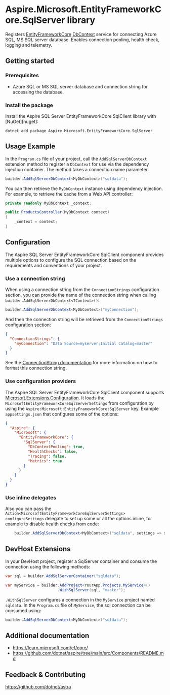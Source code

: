 # Aspire.Microsoft.EntityFrameworkCore.SqlServer library

Registers [EntityFrameworkCore](https://learn.microsoft.com/en-us/ef/core/) [DbContext](https://learn.microsoft.com/dotnet/api/microsoft.entityframeworkcore.dbcontext) service for connecting Azure SQL, MS SQL server database. Enables connection pooling, health check, logging and telemetry.

## Getting started

### Prerequisites

- Azure SQL or MS SQL server database and connection string for accessing the database.

### Install the package

Install the Aspire SQL Server EntityFrameworkCore SqlClient library with [NuGet][nuget]:

```dotnetcli
dotnet add package Aspire.Microsoft.EntityFrameworkCore.SqlServer
```

## Usage Example

In the `Program.cs` file of your project, call the `AddSqlServerDbContext` extension method to register a `DbContext` for use via the dependency injection container. The method takes a connection name parameter.

```cs
builder.AddSqlServerDbContext<MyDbContext>("sqldata");
```

You can then retrieve the `MyDbContext` instance using dependency injection. For example, to retrieve the cache from a Web API controller:

```cs
private readonly MyDbContext _context;

public ProductsController(MyDbContext context)
{
    _context = context;
}
```

## Configuration

The Aspire SQL Server EntityFrameworkCore SqlClient component provides multiple options to configure the SQL connection based on the requirements and conventions of your project.

### Use a connection string

When using a connection string from the `ConnectionStrings` configuration section, you can provide the name of the connection string when calling `builder.AddSqlServerDbContext<TContext>()`:

```cs
builder.AddSqlServerDbContext<MyDbContext>("myConnection");
```

And then the connection string will be retrieved from the `ConnectionStrings` configuration section:

```json
{
  "ConnectionStrings": {
    "myConnection": "Data Source=myserver;Initial Catalog=master"
  }
}
```

See the [ConnectionString documentation](https://learn.microsoft.com/dotnet/api/system.data.sqlclient.sqlconnection.connectionstring#remarks) for more information on how to format this connection string.

### Use configuration providers

The Aspire SQL Server EntityFrameworkCore SqlClient component supports [Microsoft.Extensions.Configuration](https://learn.microsoft.com/dotnet/api/microsoft.extensions.configuration). It loads the `MicrosoftEntityFrameworkCoreSqlServerSettings` from configuration by using the `Aspire:Microsoft:EntityFrameworkCore:SqlServer` key. Example `appsettings.json` that configures some of the options:

```json
{
  "Aspire": {
    "Microsoft": {
      "EntityFrameworkCore": {
        "SqlServer": {
          "DbContextPooling": true,
          "HealthChecks": false,
          "Tracing": false,
          "Metrics": true
        }
      }
    }
  }
}
```

### Use inline delegates

Also you can pass the `Action<MicrosoftEntityFrameworkCoreSqlServerSettings> configureSettings` delegate to set up some or all the options inline, for example to disable health checks from code:

```cs
    builder.AddSqlServerDbContext<MyDbContext>("sqldata", settings => settings.HealthChecks = false);
```

## DevHost Extensions

In your DevHost project, register a SqlServer container and consume the connection using the following methods:

```cs
var sql = builder.AddSqlServerContainer("sqldata");

var myService = builder.AddProject<YourApp.Projects.MyService>()
                       .WithSqlServer(sql, "master");
```

`.WithSqlServer` configures a connection in the `MyService` project named `sqldata`. In the `Program.cs` file of `MyService`, the sql connection can be consumed using:

```cs
builder.AddSqlServerDbContext<MyDbContext>("sqldata");
```

## Additional documentation

* https://learn.microsoft.com/ef/core/
* https://github.com/dotnet/aspire/tree/main/src/Components/README.md

## Feedback & Contributing

https://github.com/dotnet/astra
